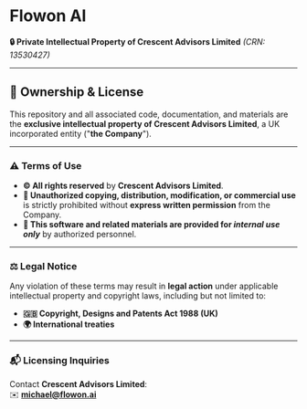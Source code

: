 # **Flowon AI**  
**🔒 Private Intellectual Property of Crescent Advisors Limited** *(CRN: 13530427)*  

---

## **📜 Ownership & License**  
This repository and all associated code, documentation, and materials are the **exclusive intellectual property of Crescent Advisors Limited**, a UK incorporated entity ("**the Company**").  

---

### **⚠️ Terms of Use**  
- **©️ All rights reserved** by **Crescent Advisors Limited**.  
- **🚫 Unauthorized copying, distribution, modification, or commercial use** is strictly prohibited without **express written permission** from the Company.  
- **🔐 This software and related materials are provided for *internal use only*** by authorized personnel.  

---

### **⚖️ Legal Notice**  
Any violation of these terms may result in **legal action** under applicable intellectual property and copyright laws, including but not limited to:  
- **🇬🇧 Copyright, Designs and Patents Act 1988 (UK)**  
- **🌍 International treaties**  

---

### **📬 Licensing Inquiries**  
Contact **Crescent Advisors Limited**:  
✉️ **michael@flowon.ai**  
